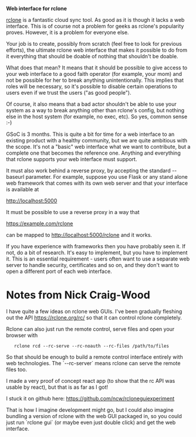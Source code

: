  **Web interface for rclone**

[rclone](https://rclone.org) is a fantastic cloud sync tool.
As good as it is though it lacks a web interface. This is of course not
a problem for geeks as rclone's popularity proves. However, it is a
problem for everyone else.

Your job is to create, possibly from scratch (feel free to look for
previous efforts), the ultimate rclone web interface that makes it
possible to do from it everything that should be doable of nothing that
shouldn't be doable.

What does that mean? It means that it should be possible to give access
to your web interface to a good faith operator (for example, your mom)
and not be possible for her to break anything unintentionally. This
implies that roles will be necessary, so it's possible to disable
certain operations to users even if we trust the users ("as good
people").

Of course, it also means that a bad actor shouldn't be able to use your
system as a way to break anything other than rclone's config, but
nothing else in the host system (for example, no exec, etc). So yes,
common sense :-)

GSoC is 3 months. This is quite a bit for time for a web interface to an
existing product with a healthy community, but we are quite ambitious
with the scope. It's not a "basic" web interface what we want to
contribute, but a complete one that becomes the reference one. Anything
and everything that rclone supports your web interface must support.

It must also work behind a reverse proxy, by accepting the standard
\--baseurl parameter. For example, suppose you use Flask or any stand
alone web framework that comes with its own web server and that your
interface is available at

<http://localhost:5000>

It must be possible to use a reverse proxy in a way that

<https://example.com/rclone>

can be mapped to <http://localhost:5000/rclone> and it works.

If you have experience with frameworks then you have probably seen it.
If not, do a bit of research. It's easy to implement, but you have to
implement it. This is an essential requirement - users often want to use
a separate web server to handle security, certificates and so on, and
they don't want to open a different port of each web interface.

# Notes from Nick Craig-Wood

I have quite a few ideas on rclone web GUIs. I've been gradually
fleshing out the API <https://rclone.org/rc/> so that it can control
rclone completely.

Rclone can also just run the remote control, serve files and open your
browser with

`   rclone rcd --rc-serve --rc-noauth --rc-files /path/to/files`

So that should be enough to build a remote control interface entirely
with web technologies. The \`\--rc-server\` means rclone can serve the
remote files too.

I made a very proof of concept react app (to show that the rc API was
usable by react), but that is as far as I got!

I stuck it on github here: <https://github.com/ncw/rcloneguiexperiment>

That is how I imagine development might go, but I could also imagine
bundling a version of rclone with the web GUI packaged in, so you could
just run \`rclone gui\` (or maybe even just double click) and get the
web interface.
